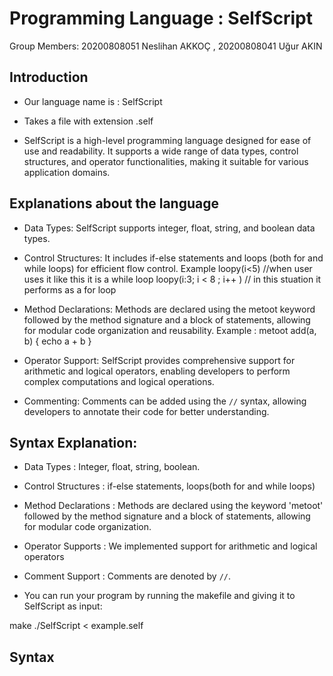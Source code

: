 # Programming Language : SelfScript

Group Members:
20200808051 Neslihan AKKOÇ ,
20200808041 Uğur AKIN

## Introduction

- Our language name is : SelfScript
- Takes a file with extension .self

- SelfScript is a high-level programming language designed for ease of use and readability. It supports a wide range of data types, control structures, and operator functionalities, making it suitable for various application domains.

## Explanations about the language

- Data Types: SelfScript supports integer, float, string, and boolean data types.
- Control Structures: It includes if-else statements and loops (both for and while loops) for efficient flow control.
  Example
  loopy(i<5) //when user uses it like this it is a while loop
  loopy(i:3; i < 8 ; i++ ) // in this stuation it performs as a for loop

- Method Declarations: Methods are declared using the metoot keyword followed by the method signature and a block of statements, allowing for modular code organization and reusability.
  Example :
  metoot add(a, b) {
  echo a + b
  }

- Operator Support: SelfScript provides comprehensive support for arithmetic and logical operators, enabling developers to perform complex computations and logical operations.
- Commenting: Comments can be added using the `//` syntax, allowing developers to annotate their code for better understanding.

## Syntax Explanation:

- Data Types : Integer, float, string, boolean.
- Control Structures : if-else statements, loops(both for and while loops)
- Method Declarations : Methods are declared using the keyword 'metoot' followed by the method signature and a block of statements, allowing for modular code organization.
- Operator Supports : We implemented support for arithmetic and logical operators
- Comment Support : Comments are denoted by `//`.

- You can run your program by running the makefile and giving it to SelfScript as input:

make
./SelfScript < example.self

## Syntax

